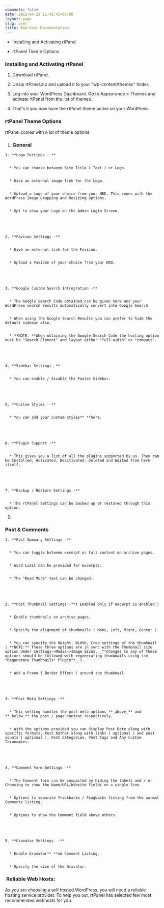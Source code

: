 ```yaml
---
comments: false
date: 2012-04-25 11:41:41+00:00
layout: page
slug: user
title: End-User Documentation
---
```



	
  * Installing and Activating rtPanel

	
  * rtPanel Theme Options




### Installing and Activating rtPanel





	
  1. Download rtPanel.

	
  2. Unzip rtPanel.zip and upload it to your "wp-content/themes" folder.

	
  3. Log into your WordPress Dashboard. Go to Appearance > Themes and activate rtPanel from the list of themes.

	
  4. That's it you now have the rtPanel theme active on your WordPress.




### rtPanel Theme Options


rtPanel comes with a lot of theme options.



	
  1. ### General



	
    1. **Logo Settings - **

	
      * You can choose between Site Title ( Text ) or Logo.

	
      * Give an external image link for the Logo.

	
      * Upload a Logo of your choice from your HDD. This comes with the WordPress Image Cropping and Resizing Options.

	
      * Opt to show your Logo on the Admin Login Screen.




	
    2. **Favicon Settings -**

	
      * Give an external link for the Favicon.

	
      * Upload a Favicon of your choice from your HDD.




	
    3. **Google Custom Search Intregration -**

	
      * The Google Search Code obtained can be given here and your WordPress search results automatically convert into Google Search

	
      * When using the Google Search Results you can prefer to hide the default sidebar also.

	
      * **NOTE: **When obtaining the Google Search Code the hosting option must be "Search Element" and layout either "full-width" or "compact".




	
    4. **Sidebar Settings -**

	
      * You can enable / disable the Footer Sidebar.




	
    5. **Custom Styles - **

	
      * You can add your custom styles** **here.




	
    6. **Plugin Support -**

	
      * This gives you a list of all the plugins supported by us. They can be Installed, Activated, Deactivated, Deleted and Edited from here itself.




	
    7. **Backup / Restore Settings -**

	
      * The rtPanel Settings can be backed up or restored through this option.







	
  2. 


### Post & Comments



	
    1. **Post Summary Settings -**

	
      * You can toggle between excerpt or full content on archive pages.

	
      * Word Limit can be provided for excerpts.

	
      * The "Read More" text can be changed.




	
    2. **Post Thumbnail Settings -**( Enabled only if excerpt is enabled )

	
      * Enable thumbnails on archive pages.

	
      * Specify the alignment of thumbnails ( None, Left, Right, Center ).

	
      * You can specify the Height, Width, Crop settings of the thumbnail ( **NOTE:** These three options are in sync with the Thumbnail size option Under Settings->Media->Image Sizes. _**Changes to any of these options should be followed with regenerating thumbnails using the "Regenerate Thumbnails" Plugin**_ ).

	
      * Add a Frame ( Border Effect ) around the thumbnail.




	
    3. **Post Meta Settings -**

	
      * This setting handles the post meta options **_above_** and **_below_** the post / page content respectively.

	
      * With the options provided you can display Post Date along with specific formats, Post Author along with links ( optional ) and post counts ( optional ), Post Categories, Post Tags and Any Custom Taxonomies.




	
    4. **Comment Form Settings -**

	
      * The Comment form can be compacted by hiding the labels and / or Choosing to show the Name/URL/Website Fields on a single line.

	
      * Options to separate Trackbacks / Pingbacks listing from the normal Comments listing.

	
      * Options to show the Comment field above others.




	
    5. **Gravatar Settings  -**

	
      * Enable Gravatar** **on Comment Listing.

	
      * Specify the size of the Gravatar.










###  Reliable Web Hosts:


As you are choosing a self hosted WordPress, you will need a reliable hosting service provider. To help you out, rtPanel has selected few most recommended webhosts for you.
